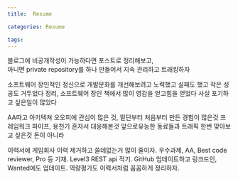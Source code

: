 ```yaml
---
title:  Resume

categories: Resume

tags: 
---
```


  
블로그에 비공개작성이 가능하다면 포스트로 정리해보고,  
아니면 private repository를 하나 만들어서 지속 관리하고 트래킹하자  
  
  
  
소프트웨어 장인적인 정신으로 개발문화를 개선해보려고 노력했고 실패도 했고 작은 성공도 거두었다 정리, 소프트웨어 장인 책에서 많이 영감을 얻고힘을 얻었다 사실 포기하고 싶은일이 많았다  
  
  
  
AA따고 아키텍쳐 오오피에 관심이 많은 것, 밑단부터 처음부터 만든 경험이 많은것 프레임워크 파이프, 용천기 혼자서 대응해본것 앞으로유능한 동료들과 트래픽 한번 맞아보고 싶은것 돈이 아니라  
  
  
  
  
이력서에 게임회사 이력 제거하고 쓸데없는거 많이 줄이자. 우수과제, AA, Best code reviewer, Pro 등 기재. Level3 REST api 적기. GitHub 업데이트하고 링크드인, Wanted에도 업데이트. 역량평가도 이력서처럼 꼼꼼하게 정리하자.  
